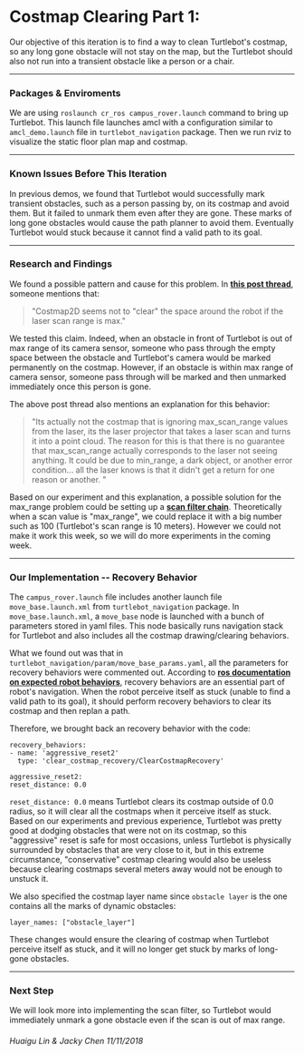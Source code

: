 # Costmap Clearing Part 1:

Our objective of this iteration is to find a way to clean Turtlebot's costmap, so any long gone obstacle will not stay on the map, but the Turtlebot should also not run into a transient obstacle like a person or a chair.

---

### Packages & Enviroments

We are using `roslaunch cr_ros campus_rover.launch` command to bring up Turtlebot. This launch file launches amcl with a configuration similar to `amcl_demo.launch` file in `turtlebot_navigation` package. Then we run rviz to visualize the static floor plan map and costmap.

---

### Known Issues Before This Iteration

In previous demos, we found that Turtlebot would successfully mark transient obstacles, such as a person passing by, on its costmap and avoid them. But it failed to unmark them even after they are gone. These marks of long gone obstacles would cause the path planner to avoid them. Eventually Turtlebot would stuck because it cannot find a valid path to its goal.

---

### Research and Findings

We found a possible pattern and cause for this problem. In [**this post thread**](http://ros-users.122217.n3.nabble.com/Clear-cells-in-costmap-with-max-laser-range-td973150.html), someone mentions that:

> "Costmap2D seems not to "clear" the space around the robot if the laser scan range is max."

We tested this claim. Indeed, when an obstacle in front of Turtlebot is out of max range of its camera sensor, someone who pass through the empty space between the obstacle and Turtlebot's camera would be marked permanently on the costmap. However, if an obstacle is within max range of camera sensor, someone pass through will be marked and then unmarked immediately once this person is gone.

The above post thread also mentions an explanation for this behavior:

> "Its actually not the costmap that is ignoring max_scan_range values from the laser, its the laser projector that takes a laser scan and turns it into a point cloud. The reason for this is that there is no guarantee that max_scan_range actually corresponds to the laser not seeing anything. It could be due to min_range, a dark object, or another error condition... all the laser knows is that it didn't get a return for one reason or another. "

Based on our experiment and this explanation, a possible solution for the max_range problem could be setting up a [**scan filter chain**](http://wiki.ros.org/laser_filters). Theoretically when a scan value is "max_range", we could replace it with a big number such as 100 (Turtlebot's scan range is 10 meters). However we could not make it work this week, so we will do more experiments in the coming week.

---

### Our Implementation -- Recovery Behavior

The `campus_rover.launch` file includes another launch file `move_base.launch.xml` from `turtlebot_navigation` package. In `move_base.launch.xml`, a `move_base` node is launched with a bunch of parameters stored in yaml files. This node basically runs navigation stack for Turtlebot and also includes all the costmap drawing/clearing behaviors.

What we found out was that in `turtlebot_navigation/param/move_base_params.yaml`, all the parameters for recovery behaviors were commented out. According to [**ros documentation on expected robot behaviors**](http://wiki.ros.org/move_base#Expected_Robot_Behavior), recovery behaviors are an essential part of robot's navigation. When the robot perceive itself as stuck (unable to find a valid path to its goal), it should perform recovery behaviors to clear its costmap and then replan a path.

Therefore, we brought back an recovery behavior with the code:

    recovery_behaviors:
    - name: 'aggressive_reset2'
      type: 'clear_costmap_recovery/ClearCostmapRecovery'

    aggressive_reset2:
    reset_distance: 0.0

`reset_distance: 0.0` means Turtlebot clears its costmap outside of 0.0 radius, so it will clear all the costmaps when it perceive itself as stuck. Based on our experiments and previous experience, Turtlebot was pretty good at dodging obstacles that were not on its costmap, so this "aggressive" reset is safe for most occasions, unless Turtlebot is physically surrounded by obstacles that are very close to it, but in this extreme circumstance, "conservative" costmap clearing would also be useless because clearing costmaps several meters away would not be enough to unstuck it.

We also specified the costmap layer name since `obstacle layer` is the one contains all the marks of dynamic obstacles:

    layer_names: ["obstacle_layer"]

These changes would ensure the clearing of costmap when Turtlebot perceive itself as stuck, and it will no longer get stuck by marks of long-gone obstacles.

---

### Next Step

We will look more into implementing the scan filter, so Turtlebot would immediately unmark a gone obstacle even if the scan is out of max range.

###### _Huaigu Lin & Jacky Chen 11/11/2018_
